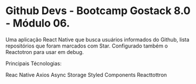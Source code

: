 # Github Devs - Bootcamp Gostack 8.0 - Módulo 06.

Uma aplicação React Native que busca usuários informados do Github, lista repositórios que foram marcados com Star. Configurado também o Reactotron para usar em debug.

Principais Técnologias:

Reac Native
Axios
Async Storage
Styled Components
Reacttottron
